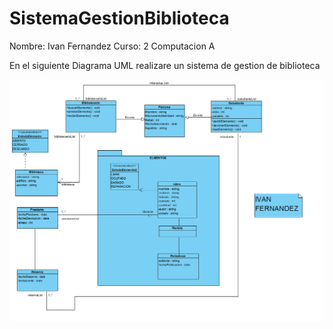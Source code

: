 # SistemaGestionBiblioteca

Nombre: Ivan Fernandez
Curso: 2 Computacion A

En el siguiente Diagrama UML realizare un sistema de gestion de biblioteca

![alt text](image.png)